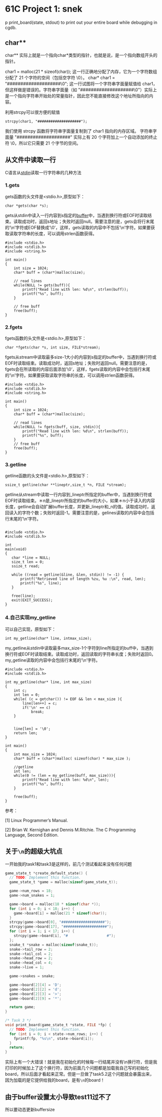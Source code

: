 # 61C Project 1: snek

p print_board(state, stdout) to print out your entire board while debugging in cgdb.

## char**

char** 实际上就是一个指向char*类型的指针，也就是说，是一个指向数组开头的指针。

char1 = malloc(21 * sizeof(char));
这一行正确地分配了内存，它为一个字符数组分配了 21 个字符的空间（包括空字符 \0）。
char* char1 = "####################\0";
这一行试图将一个字符串字面量赋值给 char1，但这样做是错误的。字符串字面量（如 "####################\0"）实际上是一个指向字符串开始处的常量指针，因此您不能直接修改这个地址所指向的内容。

利用strcpy可以很方便的赋值

`strcpy(char1, "####################");`

我们使用 strcpy 函数将字符串字面量复制到了 char1 指向的内存区域。
字符串字面量 "####################" 实际上有 20 个字符加上一个自动添加的终止符 \0，所以它只需要 21 个字节的空间。

## 从文件中读取一行

C语言从[stdin](https://so.csdn.net/so/search?q=stdin&spm=1001.2101.3001.7020)读取一行字符串的几种方法

### 1.gets

gets函数的头文件是<stdio.h>,原型如下：

```
char *gets(char *s);
```

gets从stdin中读入一行内容到s指定的[buffer](https://so.csdn.net/so/search?q=buffer&spm=1001.2101.3001.7020)中，当遇到换行符或EOF时读取结束。读取成功时，返回s地址；失败时返回null。需要注意的是，gets会将行末尾的’\n’字符或EOF替换成’\0’，这样，gets读取的内容中不包括’\n’字符。如果要获取读取字符串的长度，可以调用strlen函数获得。

```
#include <stdio.h>
#include <stdlib.h>
#include <string.h>

int main()
{
	int size = 1024; 
	char* buff = (char*)malloc(size);
 
	// read lines
	while(NULL != gets(buff)){
		printf("Read line with len: %d\n", strlen(buff));
		printf("%s", buff);
	}
	
	// free buff
	free(buff);	
}

```

### 2.fgets

fgets函数的头文件是<stdio.h>,原型如下：

```
char *fgets(char *s, int size, FILE*stream);
```

fgets从stream中读取最多size-1大小的内容到s指定的buffer中，当遇到换行符或EOF时读取结束。读取成功时，返回s地址；失败时返回null。需要注意的是，fgets会在所读取的内容后面添加’\0’，这样，fgets读取的内容中会包括行末尾的’\n’字符。如果要获取读取字符串的长度，可以调用strlen函数获得。

```
#include <stdio.h>
#include <stdlib.h>
#include <string.h>
 
int main()
{
	int size = 1024;
	char* buff = (char*)malloc(size);
 
	// read lines
	while(NULL != fgets(buff, size, stdin)){
		printf("Read line with len: %d\n", strlen(buff));
		printf("%s", buff);
	}	
	// free buff
	free(buff);	
}
```

### 3.getline

getline函数的头文件是<stdio.h>,原型如下：

```
ssize_t getline(char **lineptr,size_t *n, FILE *stream);
```

getline从stream中读取一行内容到_lineptr所指定的buffer中，当遇到换行符或EOF时读取结束。＊n是_lineptr所指定的buffer的大小，如果＊n小于读入的内容长度，getline会自动扩展buffer长度，并更新_lineptr和_n的值。读取成功时，返回读入的字符个数；失败时返回-1。需要注意的是，gelines读取的内容中会包括行末尾的’\n’字符。

```

#include <stdio.h>
#include <stdlib.h>
 
int
main(void)
{
   char *line = NULL;
   size_t len = 0;
   ssize_t read;
 
   while ((read = getline(&line, &len, stdin)) != -1) {
       printf("Retrieved line of length %zu, %u :\n", read, len);
       printf("%s", line);
   }
 
   free(line);
   exit(EXIT_SUCCESS);
}

```

### 4.自己实现my_getline

可以自己实现，原型如下：

```
int my_getline(char* line, intmax_size);
```

my_getline从stdin中读取最多max_size-1个字符到line所指定的buff中，当遇到换行符或EOF时读取结束。读取成功时，返回读取的字符串长度；失败时返回0。my_getline读取的内容中会包括行末尾的’\n’字符。

```
#include <stdio.h>
#include <stdlib.h>
 
int my_getline(char* line, int max_size)
{
	int c;
	int len = 0;
	while( (c = getchar()) != EOF && len < max_size ){
		line[len++] = c;
		if('\n' == c)
			break;
	}
 
	
	line[len] = '\0';
	return len;
}
 
int main()
{
	int max_size = 1024;
	char* buff = (char*)malloc( sizeof(char) * max_size );
 
	//getline
	int len;
	while(0 != (len = my_getline(buff, max_size))){
		printf("Read line with len: %d\n", len);
		printf("%s", buff);
	}
	
	free(buff);
}

```

参考：

[1] Linux Programmer’s Manual.

[2] Brian W. Kernighan and Dennis M.Ritchie. The C Programming Language, Second Edition.

## 关于`\n`的超级大坑点

一开始我的task1和task3是这样的，前几个测试看起来没有任何问题

```c
game_state_t *create_default_state() {
  // TODO: Implement this function.
  game_state_t *game = malloc(sizeof(game_state_t));

  game->num_rows = 18;
  game->num_snakes = 1;

  game->board = malloc(18 * sizeof(char *));
  for (int i = 0; i < 18; i++) {
    game->board[i] = malloc(21 * sizeof(char));
  }
  strcpy(game->board[0], "####################");
  strcpy(game->board[17], "####################");
  for (int i = 1; i < 17; i++) {
    strcpy(game->board[i], "#                  #");
  };
  snake_t *snake = malloc(sizeof(snake_t));
  snake->tail_row = 2;
  snake->tail_col = 2;
  snake->head_row = 2;
  snake->head_col = 4;
  snake->live = 1;

  game->snakes = snake;

  game->board[2][4] = 'D';
  game->board[2][2] = 'd';
  game->board[2][3] = '>';
  game->board[2][9] = '*';

  return game;
}

/* Task 3 */
void print_board(game_state_t *state, FILE *fp) {
  // TODO: Implement this function.
  for (int i = 0; i < state->num_rows; i++) {
    fprintf(fp, "%s\n", state->board[i]);
  }
  return;
}
```

实际上有一个大错误！就是我在初始化的时候每一行结尾并没有\n换行符，但是我打印的时候加上了这个换行符，因为前面几个问题都是加载我自己写的初始化board，所以后面才看起来正常。但是一旦做了task5.2这个问题就会暴露出来，因为加载的是它提供给我的board，是有`\n`的board！

## 由于buffer设置太小导致test11过不了

所以要动态更新buffersize
